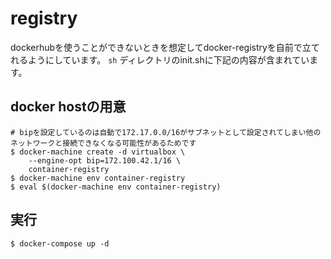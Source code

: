 registry
====

dockerhubを使うことができないときを想定してdocker-registryを自前で立てれるようにしています。
`sh` ディレクトリのinit.shに下記の内容が含まれています。

## docker hostの用意

```
# bipを設定しているのは自動で172.17.0.0/16がサブネットとして設定されてしまい他のネットワークと接続できなくなる可能性があるためです
$ docker-machine create -d virtualbox \
    --engine-opt bip=172.100.42.1/16 \
    container-registry
$ docker-machine env container-registry
$ eval $(docker-machine env container-registry)
```

## 実行

```
$ docker-compose up -d
```
